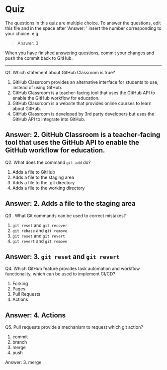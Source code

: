 # Quiz

The questions in this quiz are multiple choice. To answer the questions, edit this file and in the space after 'Answer: ' insert the number corresponding to your choice. e.g.

> Answer: 3

When you have finished answering questions, commit your changes and push the commit back to GitHub.

------

Q1. Which statement about GitHub Classroom is true?

1. GitHub Classroom provides an alternative interface for students to use, instead of using GitHub.
2. GitHub Classroom is a teacher-facing tool that uses the GitHub API to enable the GitHub workflow for education.
3. GitHub Classroom is a website that provides online courses to learn about GitHub.
4. GitHub Classroom is developed by 3rd party developers but uses the GitHub API to integrate into GitHub.

Answer:
2. GitHub Classroom is a teacher-facing tool that uses the GitHub API to enable the GitHub workflow for education.
------

Q2. What does the command `git add` do?

1. Adds a file to GitHub
2. Adds a file to the staging area
3. Adds a file to the .git directory
4. Adds a file to the working directory

Answer:
2. Adds a file to the staging area
------

Q3 . What Git commands can be used to correct mistakes?

1. `git reset` and `git recover`
2. `git rebase` and `git remove`
3. `git reset` and `git revert`
4. `git revert` and `git remove`

Answer:
3. `git reset` and `git revert`
------

Q4. Which GitHub feature provides task automation and workflow functionality, which can be used to implement CI/CD?

1. Forking
2. Pages
3. Pull Requests
4. Actions

Answer:
4. Actions
------

Q5. Pull requests provide a mechanism to request which git action?

1. commit
2. branch
3. merge
4. push

Answer:
3. merge
